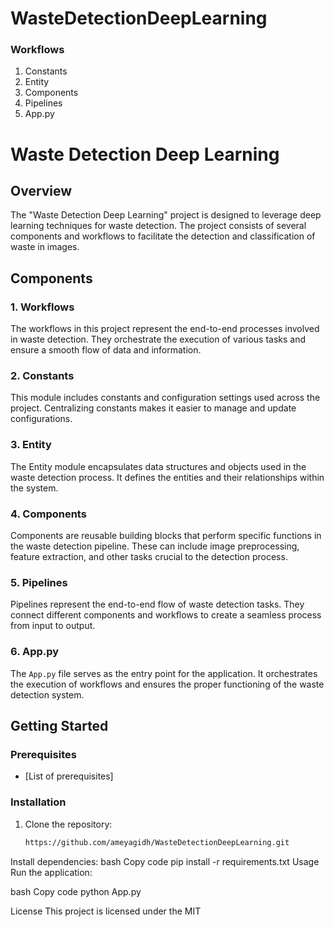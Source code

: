 # WasteDetectionDeepLearning

### Workflows

1. Constants
2. Entity
3. Components
4. Pipelines
5. App.py

   

# Waste Detection Deep Learning

## Overview

The "Waste Detection Deep Learning" project is designed to leverage deep learning techniques for waste detection. The project consists of several components and workflows to facilitate the detection and classification of waste in images.

## Components

### 1. Workflows

The workflows in this project represent the end-to-end processes involved in waste detection. They orchestrate the execution of various tasks and ensure a smooth flow of data and information.

### 2. Constants

This module includes constants and configuration settings used across the project. Centralizing constants makes it easier to manage and update configurations.

### 3. Entity

The Entity module encapsulates data structures and objects used in the waste detection process. It defines the entities and their relationships within the system.

### 4. Components

Components are reusable building blocks that perform specific functions in the waste detection pipeline. These can include image preprocessing, feature extraction, and other tasks crucial to the detection process.

### 5. Pipelines

Pipelines represent the end-to-end flow of waste detection tasks. They connect different components and workflows to create a seamless process from input to output.

### 6. App.py

The `App.py` file serves as the entry point for the application. It orchestrates the execution of workflows and ensures the proper functioning of the waste detection system.

## Getting Started

### Prerequisites

- [List of prerequisites]

### Installation

1. Clone the repository:
   ```bash
   https://github.com/ameyagidh/WasteDetectionDeepLearning.git
Install dependencies:
bash
Copy code
pip install -r requirements.txt
Usage
Run the application:

bash
Copy code
python App.py

License
This project is licensed under the MIT
